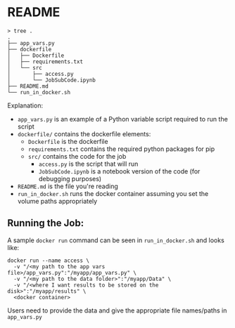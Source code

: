 # README

```
> tree .
.
├── app_vars.py
├── dockerfile
│   ├── Dockerfile
│   ├── requirements.txt
│   └── src
│       ├── access.py
│       └── JobSubCode.ipynb
├── README.md
└── run_in_docker.sh
```

Explanation:

* `app_vars.py` is an example of a Python variable script required to run the script
* `dockerfile/` contains the dockerfile elements:
  * `Dockerfile` is the dockerfile
  * `requirements.txt` contains the required python packages for pip
  * `src/` contains the code for the job
    * `access.py` is the script that will run
    * `JobSubCode.ipynb` is a notebook version of the code (for debugging purposes)
* `README.md` is the file you're reading
* `run_in_docker.sh` runs the docker container assuming you set the volume paths appropriately

## Running the Job:

A sample `docker run` command can be seen in `run_in_docker.sh` and looks like:

```
docker run --name access \
  -v "/<my path to the app vars file>/app_vars.py":"/myapp/app_vars.py" \
  -v "/<my path to the data folder>":"/myapp/Data" \
  -v "/<where I want results to be stored on the disk>":"/myapp/results" \
  <docker container>
```

Users need to provide the data and give the appropriate file names/paths in `app_vars.py`
